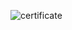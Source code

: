 
![certificate](https://user-images.githubusercontent.com/24721389/50047083-0a6cc000-00c4-11e9-9476-c60e0386fa38.png)
